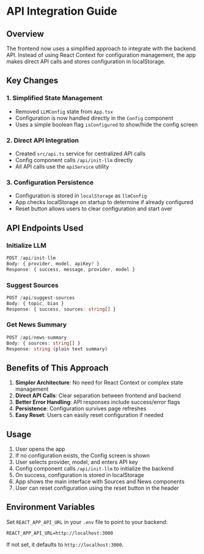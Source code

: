 # API Integration Guide

## Overview

The frontend now uses a simplified approach to integrate with the backend API. Instead of using React Context for configuration management, the app makes direct API calls and stores configuration in localStorage.

## Key Changes

### 1. Simplified State Management
- Removed `LLMConfig` state from `App.tsx`
- Configuration is now handled directly in the `Config` component
- Uses a simple boolean flag `isConfigured` to show/hide the config screen

### 2. Direct API Integration
- Created `src/api.ts` service for centralized API calls
- Config component calls `/api/init-llm` directly
- All API calls use the `apiService` utility

### 3. Configuration Persistence
- Configuration is stored in `localStorage` as `llmConfig`
- App checks localStorage on startup to determine if already configured
- Reset button allows users to clear configuration and start over

## API Endpoints Used

### Initialize LLM
```typescript
POST /api/init-llm
Body: { provider, model, apiKey? }
Response: { success, message, provider, model }
```

### Suggest Sources
```typescript
POST /api/suggest-sources
Body: { topic, bias }
Response: { success, sources: string[] }
```

### Get News Summary
```typescript
POST /api/news-summary
Body: { sources: string[] }
Response: string (plain text summary)
```

## Benefits of This Approach

1. **Simpler Architecture**: No need for React Context or complex state management
2. **Direct API Calls**: Clear separation between frontend and backend
3. **Better Error Handling**: API responses include success/error flags
4. **Persistence**: Configuration survives page refreshes
5. **Easy Reset**: Users can easily reset configuration if needed

## Usage

1. User opens the app
2. If no configuration exists, the Config screen is shown
3. User selects provider, model, and enters API key
4. Config component calls `/api/init-llm` to initialize the backend
5. On success, configuration is stored in localStorage
6. App shows the main interface with Sources and News components
7. User can reset configuration using the reset button in the header

## Environment Variables

Set `REACT_APP_API_URL` in your `.env` file to point to your backend:
```
REACT_APP_API_URL=http://localhost:3000
```

If not set, it defaults to `http://localhost:3000`. 